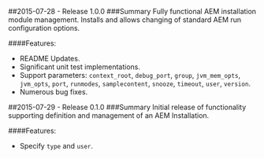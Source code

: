 ##2015-07-28 - Release 1.0.0
###Summary
Fully functional AEM installation module management. Installs and allows changing of standard AEM run configuration options.

####Features: 
- README Updates.
- Significant unit test implementations.
- Support parameters: `context_root`, `debug_port`, `group`, `jvm_mem_opts`, `jvm_opts`, `port`, `runmodes`, `samplecontent`, `snooze`, `timeout`, `user`, `version`.
- Numerous bug fixes.

##2015-07-29 - Release 0.1.0
###Summary
Initial release of functionality supporting definition and management of an AEM Installation. 

####Features: 
- Specify `type` and `user`.